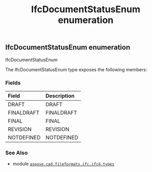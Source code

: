 ﻿---
title: IfcDocumentStatusEnum enumeration
second_title: Aspose.CAD for Python via .NET API References
description: 
type: docs
weight: 2510
url: /aspose.cad.fileformats.ifc.ifc4.types/ifcdocumentstatusenum/
is_root: false
---

## IfcDocumentStatusEnum enumeration

IfcDocumentStatusEnum



The IfcDocumentStatusEnum type exposes the following members:

### Fields
| Field | Description |
| :- | :- |
| DRAFT | DRAFT |
| FINALDRAFT | FINALDRAFT |
| FINAL | FINAL |
| REVISION | REVISION |
| NOTDEFINED | NOTDEFINED |



### See Also
* module [`aspose.cad.fileformats.ifc.ifc4.types`](..)
